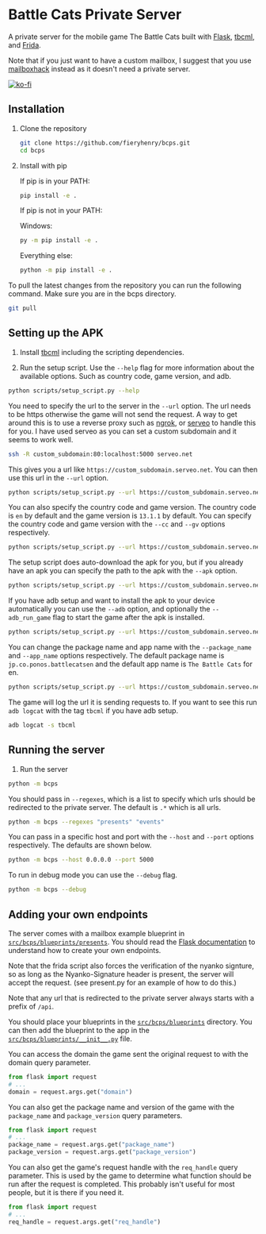 # Battle Cats Private Server

A private server for the mobile game The Battle Cats built with
[Flask](https://flask.palletsprojects.com),
[tbcml](https://github.com/fieryhenry/tbcml), and
[Frida](https://frida.re).

Note that if you just want to have a custom mailbox, I suggest that you use
[mailboxhack](https://github.com/fieryhenry/mailboxhack) instead as it doesn't
need a private server.

[![ko-fi](https://ko-fi.com/img/githubbutton_sm.svg)](https://ko-fi.com/fieryhenry)

## Installation

1. Clone the repository

   ```bash
   git clone https://github.com/fieryhenry/bcps.git
   cd bcps
   ```

1. Install with pip

   If pip is in your PATH:

   ```bash
   pip install -e .
   ```

   If pip is not in your PATH:

   Windows:

   ```bash
   py -m pip install -e .
   ```

   Everything else:

   ```bash
   python -m pip install -e .
   ```

To pull the latest changes from the repository you can run the following
command. Make sure you are in the bcps directory.

```bash
git pull
```

## Setting up the APK

1. Install [tbcml](https://github.com/fieryhenry/tbcml#from-source-recommended)
   including the scripting dependencies.

1. Run the setup script. Use the `--help` flag for more information about the
   available options. Such as country code, game version, and adb.

```bash
python scripts/setup_script.py --help
```

You need to specify the url to the server in the `--url` option. The url needs
to be https otherwise the game will not send the request. A way to get around
this is to use a reverse proxy such as [ngrok](https://ngrok.com/), or
[serveo](https://serveo.net/) to handle this for you. I have used serveo as you
can set a custom subdomain and it seems to work well.

```bash
ssh -R custom_subdomain:80:localhost:5000 serveo.net
```

This gives you a url like `https://custom_subdomain.serveo.net`. You can then
use this url in the `--url` option.

```bash
python scripts/setup_script.py --url https://custom_subdomain.serveo.net
```

You can also specify the country code and game version. The country code is
`en` by default and the game version is `13.1.1` by default. You can specify the
country code and game version with the `--cc` and `--gv` options respectively.

```bash
python scripts/setup_script.py --url https://custom_subdomain.serveo.net --cc "en" --gv "13.1.1"
```

The setup script does auto-download the apk for you, but if you already have an
apk you can specify the path to the apk with the `--apk` option.

```bash
python scripts/setup_script.py --url https://custom_subdomain.serveo.net --apk "path/to/apk"
```

If you have adb setup and want to install the apk to your device automatically
you can use the `--adb` option, and optionally the `--adb_run_game` flag to
start the game after the apk is installed.

```bash
python scripts/setup_script.py --url https://custom_subdomain.serveo.net --adb --adb_run_game
```

You can change the package name and app name with the `--package_name` and
`--app_name` options respectively. The default package name is
`jp.co.ponos.battlecatsen` and the default app name is `The Battle Cats` for en.

```bash
python scripts/setup_script.py --url https://custom_subdomain.serveo.net --package_name "jp.co.ponos.battlecatsen" --app_name "The Battle Cats" 
```

The game will log the url it is sending requests to. If you want to see this run
`adb logcat` with the tag `tbcml` if you have adb setup.

```bash
adb logcat -s tbcml
```

## Running the server

1. Run the server

```bash
python -m bcps
```

You should pass in `--regexes`, which is a list to specify which urls should be
redirected to the private server. The default is `.*` which is all urls.

```bash
python -m bcps --regexes "presents" "events"
```

You can pass in a specific host and port with the `--host` and `--port` options
respectively. The defaults are shown below.

```bash
python -m bcps --host 0.0.0.0 --port 5000
```

To run in debug mode you can use the `--debug` flag.

```bash
python -m bcps --debug
```

## Adding your own endpoints

The server comes with a mailbox example blueprint in
[`src/bcps/blueprints/presents`](src/bcps/blueprints/presents.py). You should
read the [Flask documentation](https://flask.palletsprojects.com) to understand
how to create your own endpoints.

Note that the frida script also forces the verification of the nyanko signture,
so as long as the Nyanko-Signature header is present, the server will accept the
request. (see present.py for an example of how to do this.)

Note that any url that is redirected to the private server always starts with a
prefix of `/api`.

You should place your blueprints in the
[`src/bcps/blueprints`](src/bcps/blueprints) directory. You can then add the
blueprint to the app in the
[`src/bcps/blueprints/__init__.py`](src/bcps/blueprints/__init__.py) file.

You can access the domain the game sent the original request to with
the domain query parameter.

```python
from flask import request
# ...
domain = request.args.get("domain")
```

You can also get the package name and version of the game with the
`package_name` and `package_version` query parameters.

```python
from flask import request
# ...
package_name = request.args.get("package_name")
package_version = request.args.get("package_version")
```

You can also get the game's request handle with the `req_handle` query
parameter. This is used by the game to determine what function should be run
after the request is completed. This probably isn't useful for most people, but
it is there if you need it.

```python
from flask import request
# ...
req_handle = request.args.get("req_handle")
```

